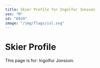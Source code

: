 ```yaml
---
title: Skier Profile for Ingolfur Jonsson
sex: "M"
id: "6919"
image: "/img/flags/isl.svg" 
---
```


# Skier Profile

This page is for: Ingolfur Jonsson.
    